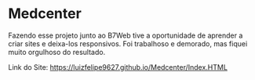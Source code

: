 # Medcenter

Fazendo esse projeto junto ao B7Web tive a oportunidade de aprender a criar sites e deixa-los responsivos.
Foi trabalhoso e demorado, mas fiquei muito orgulhoso do resultado.

Link do Site: https://luizfelipe9627.github.io/Medcenter/Index.HTML
